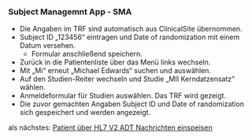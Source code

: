 ### Subject Managemnt App - SMA
* Die Angaben im TRF sind automatisch aus ClinicalSite übernommen.
* Subject ID „123456“ eintragen und Date of randomization mit einem Datum versehen.
  * Formular anschließend speichern.
* Zurück in die Patientenliste über das Menü links wechseln.
* Mit „Mi“ erneut „Michael Edwards“ suchen und auswählen.
* Auf den Studien-Reiter wechseln und Studie „MII Kerndatzensatz“ wählen.
* Anmeldeformular für Studien auswählen. Das TRF wird gezeigt.
* Die zuvor gemachten Angaben Subject ID und Date of randomization sich gespeichert und werden angezeigt.

als nächstes: [Patient über HL7 V2 ADT Nachrichten einspeisen](training_5_patient_ADT.md)